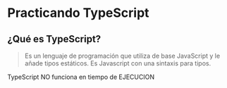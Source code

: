 # Practicando TypeScript

## ¿Qué es TypeScript?
> Es un lenguaje de programación que utiliza de base JavaScript y le añade tipos estáticos.
> Es Javascript con una sintaxis para tipos.

TypeScript NO funciona en tiempo de EJECUCION



